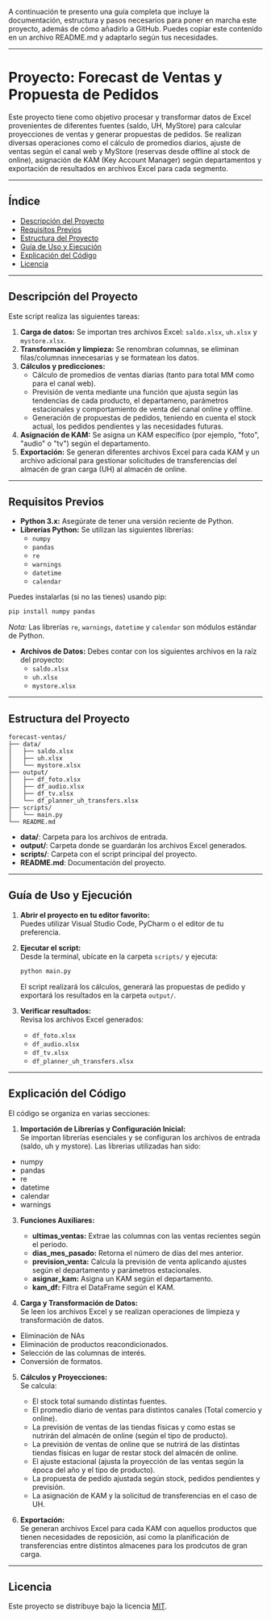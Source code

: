 A continuación te presento una guía completa que incluye la documentación, estructura y pasos necesarios para poner en marcha este proyecto, además de cómo añadirlo a GitHub. Puedes copiar este contenido en un archivo README.md y adaptarlo según tus necesidades.

---

# Proyecto: Forecast de Ventas y Propuesta de Pedidos

Este proyecto tiene como objetivo procesar y transformar datos de Excel provenientes de diferentes fuentes (saldo, UH, MyStore) para calcular proyecciones de ventas y generar propuestas de pedidos. Se realizan diversas operaciones como el cálculo de promedios diarios, ajuste de ventas según el canal web y MyStore (reservas desde offline al stock de online), asignación de KAM (Key Account Manager) según departamentos y exportación de resultados en archivos Excel para cada segmento.

---

## Índice

- [Descripción del Proyecto](#descripción-del-proyecto)
- [Requisitos Previos](#requisitos-previos)
- [Estructura del Proyecto](#estructura-del-proyecto)
- [Guía de Uso y Ejecución](#guía-de-uso-y-ejecución)
- [Explicación del Código](#explicación-del-código)
- [Licencia](#licencia)

---

## Descripción del Proyecto

Este script realiza las siguientes tareas:

1. **Carga de datos:** Se importan tres archivos Excel: `saldo.xlsx`, `uh.xlsx` y `mystore.xlsx`.
2. **Transformación y limpieza:** Se renombran columnas, se eliminan filas/columnas innecesarias y se formatean los datos.
3. **Cálculos y predicciones:**
   - Cálculo de promedios de ventas diarias (tanto para total MM como para el canal web).
   - Previsión de venta mediante una función que ajusta según las tendencias de cada producto, el departameno, parámetros estacionales y comportamiento de venta del canal online y offline.
   - Generación de propuestas de pedidos, teniendo en cuenta el stock actual, los pedidos pendientes y las necesidades futuras.
4. **Asignación de KAM:** Se asigna un KAM específico (por ejemplo, "foto", "audio" o "tv") según el departamento.
5. **Exportación:** Se generan diferentes archivos Excel para cada KAM y un archivo adicional para gestionar solicitudes de transferencias del almacén de gran carga (UH) al almacén de online.

---

## Requisitos Previos

- **Python 3.x:** Asegúrate de tener una versión reciente de Python.
- **Librerías Python:** Se utilizan las siguientes librerías:
  - `numpy`
  - `pandas`
  - `re`
  - `warnings`
  - `datetime`
  - `calendar`

Puedes instalarlas (si no las tienes) usando pip:

```bash
pip install numpy pandas
```

*Nota:* Las librerías `re`, `warnings`, `datetime` y `calendar` son módulos estándar de Python.

- **Archivos de Datos:** Debes contar con los siguientes archivos en la raíz del proyecto:
  - `saldo.xlsx`
  - `uh.xlsx`
  - `mystore.xlsx`

---

## Estructura del Proyecto

```
forecast-ventas/
├── data/
│   ├── saldo.xlsx
│   ├── uh.xlsx
│   └── mystore.xlsx
├── output/
│   ├── df_foto.xlsx
│   ├── df_audio.xlsx
│   ├── df_tv.xlsx
│   └── df_planner_uh_transfers.xlsx
├── scripts/
│   └── main.py
└── README.md
```

- **data/**: Carpeta para los archivos de entrada.
- **output/**: Carpeta donde se guardarán los archivos Excel generados.
- **scripts/**: Carpeta con el script principal del proyecto.
- **README.md**: Documentación del proyecto.

---

## Guía de Uso y Ejecución

1. **Abrir el proyecto en tu editor favorito:**  
   Puedes utilizar Visual Studio Code, PyCharm o el editor de tu preferencia.

2. **Ejecutar el script:**  
   Desde la terminal, ubícate en la carpeta `scripts/` y ejecuta:

   ```bash
   python main.py
   ```

   El script realizará los cálculos, generará las propuestas de pedido y exportará los resultados en la carpeta `output/`.

3. **Verificar resultados:**  
   Revisa los archivos Excel generados:
   - `df_foto.xlsx`
   - `df_audio.xlsx`
   - `df_tv.xlsx`
   - `df_planner_uh_transfers.xlsx`

---

## Explicación del Código

El código se organiza en varias secciones:

1. **Importación de Librerías y Configuración Inicial:**  
   Se importan librerías esenciales y se configuran los archivos de entrada (saldo, uh y mystore).
   Las librerias utilizadas han sido:
- numpy
- pandas
- re
- datetime
- calendar
- warnings

3. **Funciones Auxiliares:**
   - **ultimas_ventas:** Extrae las columnas con las ventas recientes según el periodo.
   - **dias_mes_pasado:** Retorna el número de días del mes anterior.
   - **prevision_venta:** Calcula la previsión de venta aplicando ajustes según el departamento y parámetros estacionales.
   - **asignar_kam:** Asigna un KAM según el departamento.
   - **kam_df:** Filtra el DataFrame según el KAM.

4. **Carga y Transformación de Datos:**  
   Se leen los archivos Excel y se realizan operaciones de limpieza y transformación de datos.
  - Eliminación de NAs
  - Eliminación de productos reacondicionados.
  - Selección de las columnas de interés.
  - Conversión de formatos.

5. **Cálculos y Proyecciones:**  
   Se calcula:
   - El stock total sumando distintas fuentes.
   - El promedio diario de ventas para distintos canales (Total comercio y online).
   - La previsión de ventas de las tiendas físicas y como estas se nutrirán del almacén de online (según el tipo de producto).
   - La previsión de ventas de online que se nutrirá de las distintas tiendas físicas en lugar de restar stock del almacén de online.
   - El ajuste estacional (ajusta la proyección de las ventas según la época del año y el tipo de producto).
   - La propuesta de pedido ajustada según stock, pedidos pendientes y previsión.
   - La asignación de KAM y la solicitud de transferencias en el caso de UH.

6. **Exportación:**  
   Se generan archivos Excel para cada KAM con aquellos productos que tienen necesidades de reposición, así como la planificación de transferencias entre distintos almacenes para los prodcutos de gran carga.

---


## Licencia

Este proyecto se distribuye bajo la licencia [MIT](LICENSE).  
